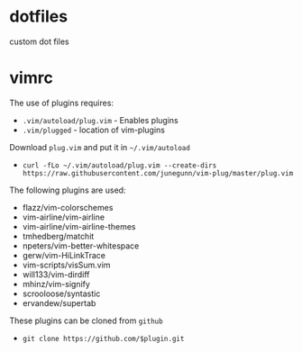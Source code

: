 # dotfiles
custom dot files

# vimrc
The use of plugins requires:
* `.vim/autoload/plug.vim` - Enables plugins
* `.vim/plugged` - location of vim-plugins

Download `plug.vim` and put it in `~/.vim/autoload`
* `curl -fLo ~/.vim/autoload/plug.vim --create-dirs https://raw.githubusercontent.com/junegunn/vim-plug/master/plug.vim`

The following plugins are used:
* flazz/vim-colorschemes
* vim-airline/vim-airline
* vim-airline/vim-airline-themes
* tmhedberg/matchit
* npeters/vim-better-whitespace
* gerw/vim-HiLinkTrace
* vim-scripts/visSum.vim
* will133/vim-dirdiff
* mhinz/vim-signify
* scrooloose/syntastic
* ervandew/supertab

These plugins can be cloned from `github`
* `git clone https://github.com/$plugin.git`
